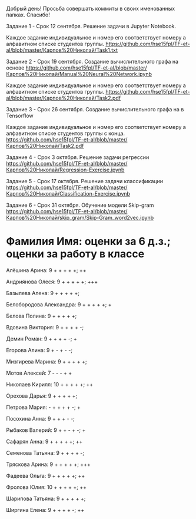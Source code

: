 Добрый день! Просьба совершать коммиты в своих именованных папках. Спасибо!


Задание 1 - Срок 12 сентября. Решение задачи в Jupyter Notebook.

Каждое задание индивидуальное и номер его соответствует номеру а алфавитном списке студентов группы.
https://github.com/hse15fpl/TF-et-al/blob/master/Карпов%20Николай/Task1.txt


Задание 2 - Срок 19 сентября. Создание вычислительного графа на основе https://github.com/hse15fpl/TF-et-al/blob/master/Карпов%20Николай/Manual%20Neural%20Network.ipynb 

Каждое задание индивидуальное и номер его соответствует номеру а алфавитном списке студентов группы.
https://github.com/hse15fpl/TF-et-al/blob/master/Карпов%20Николай/Task2.pdf

Задание 3 - Срок 26 сентября. Создание вычислительного графа на в Tensorflow 

Каждое задание индивидуальное и номер его соответствует номеру а алфавитном списке студентов группы с конца.
https://github.com/hse15fpl/TF-et-al/blob/master/Карпов%20Николай/Task2.pdf

Задание 4 - Срок 3 октября. Решение задачи регрессии
https://github.com/hse15fpl/TF-et-al/blob/master/Карпов%20Николай/Regression-Exercise.ipynb

Задание 5 - Срок 17 октября. Решение задачи классификации
https://github.com/hse15fpl/TF-et-al/blob/master/Карпов%20Николай/Classification-Exercise.ipynb

Задание 6 - Срок 31 октября. Обучение модели Skip-gram
https://github.com/hse15fpl/TF-et-al/blob/master/Карпов%20Николай/skip_gram/Skip-Gram_word2vec.ipynb


# Фамилия Имя: оценки за 6 д.з.; оценки за работу в классе

Алёшина Арина: 9 + + + + +; ++

Андриянова Олеся: 9 + + + + +; +++

Базылева Алена: 9 + + + + +; 

Белобородова Александра: 9 + + + + +; +

Белова Полина: 9 + + + + +;

Вдовина Виктория: 9 + + + + -;

Демин Роман: 9 + + + + -; +

Егорова Алина: 9 + - + - -; 

Мизгирева Марина: 9 + + + + +;

Мотов Алексей: 7 - - - + +

Николаев Кирилл: 10 + + + + +; ++

Орехова Дарья: 9 + + + + +;

Петрова Мария: - + + + + -; +

Посохина Анна: 9 + + + - -;

Рыбаков Валерий: 9 + + - + -; +

Сафарян Анна: 9 + + + + +; ++

Семенова Татьяна: 9 + + + + -;

Тряскова Арина: 9 + + + + +; +++

Фадеева Ольга: 9 + + + + +; ++

Фролова Юлия: 10 + + + + +; ++

Шарипова Татьяна: 9 + + + + +;

Ширгина Елена: 9 + + + + -; ++

